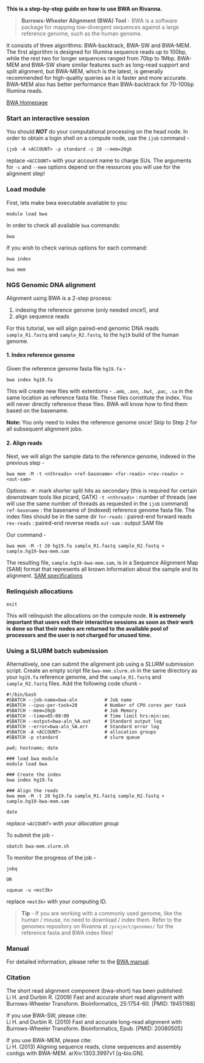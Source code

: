 **This is a step-by-step guide on how to use BWA on Rivanna.**  

> **Burrows-Wheeler Alignment (BWA) Tool** - BWA is a software package for mapping low-divergent sequences against a large reference genome, such as the human genome.

It consists of three algorithms: BWA-backtrack, BWA-SW and BWA-MEM. The first algorithm is designed for Illumina sequence reads up to 100bp, while the rest two for longer sequences ranged from 70bp to 1Mbp. BWA-MEM and BWA-SW share similar features such as long-read support and split alignment, but BWA-MEM, which is the latest, is generally recommended for high-quality queries as it is faster and more accurate. BWA-MEM also has better performance than BWA-backtrack for 70-100bp Illumina reads.

[BWA Homepage](http://bio-bwa.sourceforge.net/)

### Start an interactive session 
You should **_NOT_** do your computational processing on the head node. In order to obtain a login shell on a compute node, use the `ijob` command - 
```
ijob -A <ACCOUNT> -p standard -c 20 --mem=20gb
```
replace `<ACCOUNT>` with your account name to charge SUs. The arguments for `-c` and `--mem` options depend on the resources you will use for the alignment step!

### Load module
First, lets make bwa executable available to you:
```
module load bwa
```
In order to check all available `bwa` commands: 
```
bwa
```
If you wish to check various options for each command: 
```
bwa index
```
```
bwa mem 
```

### NGS Genomic DNA alignment

Alignment using BWA is a 2-step process: 
1. indexing the reference genome (only needed once!), and 
2. align sequence reads

For this tutorial, we will align paired-end genomic DNA reads `sample_R1.fastq` and `sample_R2.fastq`, to the `hg19` build of the human genome.

#### 1. Index reference genome
Given the reference genome fasta file `hg19.fa` - 
```
bwa index hg19.fa
```
This will create new files with extentions - `.amb`, `.ann`, `.bwt`, `.pac`, `.sa` in the same location as reference fasta file. These files constitute the index. You will never directly reference these files. BWA will know how to find them based on the basename.

**Note:** You only need to index the reference genome once! Skip to Step 2 for all subsequent alignment jobs. 

#### 2. Align reads
Next, we will align the sample data to the reference genome, indexed in the previous step - 
```
bwa mem -M -t <nthreads> <ref-basename> <for-reads> <rev-reads> > <out-sam>
```
Options:
`-M` : mark shorter split hits as secondary (this is required for certain downstream tools like picard, GATK)
`-t <nthreads>` : number of threads (we will use the same number of threads as requested in the `ijob` command)
 `ref-basename` : the basename of (indexed) reference genome fasta file. The index files should be in the same dir
`for-reads` : paired-end forward reads 
`rev-reads` : paired-end reverse reads
`out-sam` : output SAM file

Our command - 
```
bwa mem -M -t 20 hg19.fa sample_R1.fastq sample_R2.fastq > sample.hg19-bwa-mem.sam
```
The resulting file, `sample.hg19-bwa-mem.sam`, is in a Sequence Alignment Map (SAM) format that represents all known information about the sample and its alignment. 
[SAM specifications](https://samtools.github.io/hts-specs/SAMv1.pdf)

### Relinquish allocations

```
exit
```
This will relinquish the allocations on the compute node. **It is extremely important that users exit their interactive sessions as soon as their work is done so that their nodes are returned to the available pool of processors and the user is not charged for unused time.** 


### Using a SLURM batch submission

Alternatively, one can submit the alignment job using a _SLURM_ submission script. Create an empty script file `bwa-mem.slurm.sh` in the same directory as your `hg19.fa` reference genome, and the `sample_R1.fastq` and `sample_R2.fastq` files. Add the following code chunk - 

```
#!/bin/bash
#SBATCH --job-name=bwa-aln			# Job name
#SBATCH --cpus-per-task=20			# Number of CPU cores per task
#SBATCH --mem=20gb					# Job Memory
#SBATCH --time=05:00:00				# Time limit hrs:min:sec
#SBATCH --output=bwa-aln_%A.out		# Standard output log
#SBATCH --error=bwa-aln_%A.err		# Standard error log
#SBATCH -A <ACCOUNT>                # allocation groups
#SBATCH -p standard					# slurm queue

pwd; hostname; date

### load bwa module
module load bwa

### Create the index
bwa index hg19.fa 

### Align the reads
bwa mem -M -t 20 hg19.fa sample_R1.fastq sample_R2.fastq > sample.hg19-bwa-mem.sam

date
```
_replace `<ACCOUNT>` with your allocation group_

To submit the job - 
```
sbatch bwa-mem.slurm.sh
```

To monitor the progress of the job - 
```
jobq 

OR

squeue -u <mst3k>
```

replace `<mst3k>` with your computing ID.

> **Tip** - If you are working with a commonly used genome, like the human / mouse, no need to download / index them. Refer to the genomes repository on Rivanna at `/project/genomes/` for the reference fasta and BWA index files!

### Manual

For detailed information, please refer to the [BWA manual](http://bio-bwa.sourceforge.net/bwa.shtml).

### Citation  
The short read alignment component (bwa-short) has been published:  
Li H. and Durbin R. (2009) Fast and accurate short read alignment with Burrows-Wheeler Transform. Bioinformatics, 25:1754-60. [PMID: 19451168]  

If you use BWA-SW, please cite:  
Li H. and Durbin R. (2010) Fast and accurate long-read alignment with Burrows-Wheeler Transform. Bioinformatics, Epub. [PMID: 20080505]  

If you use BWA-MEM, please cite:  
Li H. (2013) Aligning sequence reads, clone sequences and assembly contigs with BWA-MEM. arXiv:1303.3997v1 [q-bio.GN].